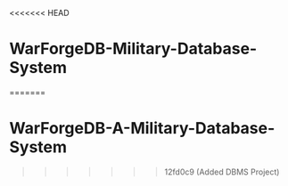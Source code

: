 <<<<<<< HEAD
# WarForgeDB-Military-Database-System
=======
# WarForgeDB-A-Military-Database-System
>>>>>>> 12fd0c9 (Added DBMS Project)
